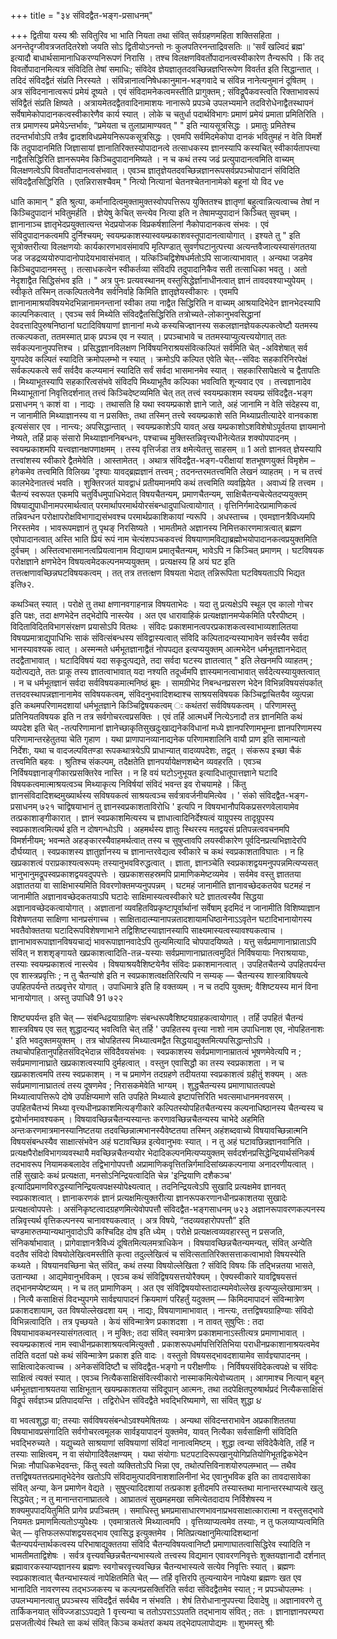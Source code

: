 +++
title = "३४ संविदद्वैत-भङ्ग-प्रसाधनम्"

+++
द्वितीया यस्य श्रीः सवितुरिव भा भाति नियता तथा संवित् सर्वग्रहणमहिता शक्तिसहिता । अनन्तेदृग्जीवत्रजतदितरेशो जयति सोऽ द्वितीयोऽनन्तो नः कुलपतिरनन्ताद्रिवसतिः ॥ 
'सर्वं खल्विदं ब्रह्म' इत्यादौ बाधार्थसामानाधिकरण्यनिरूपणं निरासि । तश्च विलक्षणविवर्तोपादानत्वस्वीकारेण तैन्यरूपि । किं तद् विवर्तोपादानमित्यत्र संविदिति तेषां समाधिः; संविदेव ज्ञेयज्ञातृतदवच्छिन्नज्ञप्तिरूपेण विवर्तत इति सिद्धान्तात् । तदिदं संविदद्वैतं संप्रति निरस्यते । संविन्नानात्वनिषेधकानुमान-भङ्गवादे च संविन्न नानेत्यनुमानं दूषितम् । अत्र संविदनानात्वरूपं प्रमेयं दूष्यते । एवं संविदामनेकत्वमस्तीति प्रागुक्तम् ; संविद्रूपैकवस्त्वति रिक्ताभावरूपं संविद्वैतं संप्रति क्षिष्यते । अत्रायमेतदद्वैतवादिनामाशयः नानारूपे प्रपञ्चे उपलभ्यमाने तदविरोधेनाद्वैतस्थापनं सर्वेषामेकोपादानकत्वस्वीकारेणैव कार्य स्यात् । लोके च चतुर्धा पदार्थविभागः प्रमाणं प्रमेयं प्रमाता प्रमितिरिति । तत्र प्रमाणस्य प्रमेयेऽन्तर्भावः, “प्रमेयता च तुलाप्रामाण्यवत् " " इति न्यायसूत्रसिद्धः । प्रमातुः प्रमितेश्च तदन्तर्भावोऽपि तत्रैव द्वादशविधप्रमेयनिरूपकसूत्रसिद्धः । एवमपि सर्वमिदमेकोपा दानकं भवितुमहं न वेति विमर्शे किं तदुपादानमिति जिज्ञासायां ज्ञानातिरिक्तस्योपादानत्वे तत्साधकस्य ज्ञानस्यापि कस्यचित् स्वीकार्यतापत्त्या नाद्वैतसिद्धिरिति ज्ञानरूपमेव किञ्चिदुपादानमिष्यते । न च कथं तस्य जढं प्रत्युपादानत्वमिति वाच्यम् विलक्षणत्वेऽपि विवर्तोपादानत्वसंभवात् । एवञ्च ज्ञातृज्ञेयतदवच्छिन्नज्ञानरूपसर्वप्रपञ्चोपादानं संविदिति संविदद्वैतसिद्धिरिति । एतन्निरासश्चैवम् " नित्यो नित्यानां चेतनश्चेतनानामेको बहूनां यो विद
ve 

धाति कामान् " इति श्रुत्या, कर्मानादित्वमुक्तामुक्तस्वोपपत्तिरूप युक्तितश्च ज्ञातृणां बहुत्वान्नित्यत्वाच्च तेषां न किञ्चिदुपादानं भवितुमर्हति । ज्ञेयेषु केचित् सन्त्येव नित्या इति न तेषामप्युपादानं किञ्चित् सुवचम् । ज्ञानानाञ्च ज्ञातृभेदप्रयुक्तात्यन्त भेदप्रयोजक विप्रकर्षशालिनां नैकोपादानकत्व संभवः । एवं संविदुपादानकत्वमपि दुर्निश्चयम्; स्वयम्प्रकाशस्यास्वयम्प्रकाशवस्तूपादानत्वायोगात् । इश्यते तु " इति सूत्रोक्तरीत्या विलक्षणयोः कार्यकारणभावसंमावपि मृत्पिण्डात् सुवर्णघटानुत्पत्त्या अत्यन्तवैजात्यस्यासंगततया जड जडद्रव्ययोरुपादानोपादेयभावासंभवात् । यत्किञ्चिद्विशेषधर्मतोऽपि साजात्याभावात् । अन्यथा जडमेव किञ्चिदुपादानमस्तु । तत्साधकत्वेन स्वीकर्तव्या संविदपि तदुपादानिकैव सती तत्साधिका भवतु । अतो नेदृशाद्वैत सिद्धिसंभव इति । 
" 
अत्र पुनः प्रत्यवस्थानम् वस्तुसिद्धेर्ज्ञानाधीनत्वात् ज्ञानं तावदवश्याभ्युपेयम् । स्वीकृते तस्मिन् तत्कल्पितत्वेनैव सर्वनिर्वाहे किमिति ज्ञातृज्ञेयस्वीकारः । एवमपि ज्ञानानामाश्रयविषयभेदभिन्नानामनन्तानां स्वीका
तया नाद्वैत सिद्धिरिति न वाच्यम् आश्रयादिभेदेन ज्ञानभेदस्यापि काल्पनिकत्वात् । एवञ्च सर्व मिथ्येति संविदद्वैतसिद्धिरिति तत्रोच्यते-लोकानुभवसिद्धानां देवदत्तादिपुरुषनिष्ठानां घटादिविषयाणां ज्ञानानां मध्ये कस्यचिज्ज्ञानस्य सकलज्ञानज्ञेयकल्पकत्वेष्टौ यतमस्य तत्कल्पकता, ततमस्मात् प्राक् प्रपञ्च एव न स्यात् । प्रपञ्चाभावे च ततमस्याप्युत्यत्त्ययोगात् ततः सर्वकल्पनानुपपत्तिश्च । प्रसिद्धज्ञानविलक्षण निर्विषयनिराश्रयसंवित्कल्पितं सर्वमिति चेत् -अविशेषात् सर्व युगपदेव कल्पितं स्यादिति क्रमोपलम्भो न स्यात् । क्रमोऽपि कल्पित एवेति चेत्--संविदः सहकारिनिरपेक्षं सर्वकल्पकत्वे सर्वं सर्वदैव कल्प्यमानं स्यादिति सर्वं सर्वदा भासमानमेव स्यात् । सहकारिसापेक्षत्वे च द्वैतापतिः । मिथ्याभूतस्यापि सहकारित्वसंभवे संविदपि मिथ्याभूतैव कल्पिका भवत्विति शून्यवाद एव । तत्त्वज्ञानादेव मिथ्याभूतानां निवृत्तिदर्शनात् तत्त्वं किञ्चिदेष्टव्यमिति चेत् तत् तत्त्वं स्वयम्प्रकाशम स्वयम्प्र
संविदद्वैत-भङ्ग प्रसाधनम् 
૧ 
काशं वा । नाद्यः । तथासति हि यथा स्वयम्प्रकाशे ज्ञाने जाते, अहं जानामि न वेति संदेहस्य वा, न जानामीति मिथ्याज्ञानस्य वा न प्रसक्तिः, तथा तस्मिन् तत्त्वे स्वयम्प्रकाशे सति मिथ्याप्रतीत्यादेरे वानवकाश इत्यसंसार एव । नान्त्यः; अपसिद्धान्तात् । स्वयम्प्रकाशेऽपि यावत् अख यम्प्रकाशोऽशविशेषोऽपूर्वतया ज्ञायमानो नेष्यते, तर्हि प्राक् संसारो मिथ्याज्ञाननिबन्धनः, पश्चाच्च मुक्तिस्तन्निवृत्त्यधीनेत्येतन्न शक्योपपादनम् । 
स्वयम्प्रकाशमपि यत्त्वज्ञानक्षपणाक्षमम् । 
तस्य वृत्तिर्जडा तत्र क्षमेत्येतत्तु साहसम् ॥ 
1 
अतो ज्ञानवत् ज्ञेयस्यापि तत्त्वांशस्य स्वीकारे द्वैतमेवेति । आस्तामेतत् । अथात्र संविदद्वैत-भङ्ग-परीक्षायां शतभूषणयुक्तं विमृशेम – हगेकमेव तत्त्वमिति विलिख्य 'दृश्याः यावद्ब्रह्मज्ञानं तत्त्वम् ; तदनन्तरमतत्त्वमिति लेखनं व्याहतम् । न च तत्त्वं कालभेदेनातत्त्वं भवति । शुक्तिरजतं यावद्वाधं प्रतीयमानमपि कथं तत्त्वमिति व्यवह्नियेत । अवाध्यं हि तत्त्वम । चैतन्यं स्वरूपत एकमपि चतुर्विधमुपाधिभेदात् विषयचैतन्यम्, प्रमाणचैतन्यम्, साक्षिचैतन्यचेत्येतदप्ययुक्तम् विषयाद्युपाधीनामपरमार्थत्वात् परमार्थापरमार्थयोरसंबन्धादुपाधित्वायोगात् । वृत्तिनिर्गमादेरप्रामाणिकत्वं तन्निवन्धन परोक्षापरोक्षविभागाद्यसंभवश्च परमार्थप्रकाशिकायां न्यरूपि । अधस्ताच्च । एवमज्ञानत्रैविध्यमपि निरस्तमेव । भावरूपमज्ञानं तु पृथङ् निरसिष्यते । भामतीमते अज्ञानस्य निमित्तकारणमात्रत्वात् ब्रह्मण एवोपादानत्वात् अस्ति भाति प्रियं रूपं नाम चेत्यंशपञ्चकवत्त्वं विषयाणामविद्याब्रह्मोभयोपादानकत्वप्रयुक्तमिति दुर्वचम् । अस्तित्वभासमानत्वप्रियत्वानाम विद्यायाम
प्रमातृचैतन्यम्, 
भावेऽपि न किञ्चित् प्रमाणम् । घटविषयक परोक्षज्ञाने क्षणभेदेन विषयत्वमेदकल्पनमप्ययुक्तम् । प्रत्यक्षस्य हि अयं घट इति तत्तत्क्षणावच्छिन्नघटविषयकत्वम् । तत् तत्र तत्तत्क्षण विषयता भेदात् तन्निरूपिता घटविषयताऽपि भिद्यत इति७२. 

कथञ्चित् स्यात् । परोक्षे तु तथा क्षणानवगाहनान्न विषयताभेदः । यदा तु प्रत्यक्षेऽपि स्थूल एव कालो गोचर इति पक्षः, तदा क्षणभेदेन तद्भेदोपि नास्त्येव । अत एव धारावाहिकं प्रत्यक्षज्ञानमप्येकमिति परैरपीष्टम् । विदिताविदितविभागसंरक्षण प्रयासोऽपि वितथः । संविदः प्रकाशमानत्वपरप्रकाशकत्वस्वाभाव्यशालितया विषयप्रमात्राद्युपाधिभिः साकं संवित्संबन्धस्य संविद्वास्यत्वात् संविदि कल्पितादन्यस्याभावेन सर्वस्यैव सर्वदा भानस्यावश्यक त्वात् । अस्मन्मते धर्मभूतज्ञानाद्वैतं नोपपद्यत इत्यप्ययुक्तम् आत्मभेदेन धर्मभूतज्ञानभेदात् तदद्वैताभावात् । घटादिविषयं यदा सकृदुत्पद्यते, तदा सर्वदा घटस्य ज्ञातत्वात् " इति लेखनमपि व्याहतम् ; यदोत्पद्यते, ततः प्राकू तस्य ज्ञातत्वाभावात् यदा नश्यति तदूर्ध्वमपि ज्ञास्यमानत्वाभावात् सर्वदेत्यस्यायुक्तत्वात् । न च धर्मभूतज्ञानं सर्वदा सर्वविषयकमात्मनिष्ठं ब्रूमः । सामग्रीभेद निबन्धनप्रसरण भेदेन विभिन्नविषयसंपर्कात् तत्तदवस्थापन्नज्ञानानामेव सविषयकत्वम्, संविदनुभवादिशब्दाश्च साश्रयसविषयक किञ्चिद्वाचितयैव व्युत्पन्ना इति कथमपरिणामदशायां धर्मभूतज्ञाने किञ्चिद्विषयकत्वम् ः कथंतरां सर्वविषयकत्वम् । परिणामस्तु प्रतिनियतविषयक इति न तत्र सर्वगोचरत्वप्रसक्तिः । 
एवं तर्हि आत्मधर्मे नित्येऽनादौ तत्र ज्ञानमिति कथं व्यपदेश इति चेत् -तत्परिणामानां ज्ञानेच्छाकृतिसुखदुःखाद्यनेकविधानां मध्ये ज्ञानपरिणामभूम्ना ज्ञानपरिणामस्य परिणामान्तरहेतुतया चेति गृहाण । यथा प्राणापानव्यानाद्यनेक परिणामशालिनि वायौ प्राण इति सामान्यतो निर्देशः, यथा च वादजल्पवितण्डा रूपकथात्रयेऽपि प्राधान्यात् वादव्यपदेशः, तद्वत् । संकरूप इच्छा चैकं तत्त्वमिति बहवः । श्रुतिश्च संकल्पम्, तदैक्षतेति ज्ञानपर्यायेक्षणशब्देन व्यवहरति । एवञ्च निर्विषयज्ञानाङ्गीकारप्रसक्तिरेव नास्ति । न हि वयं घटोऽनुभूयत इत्यादिधातूपात्तज्ञाने घटादि विषयकत्वमात्माश्रयत्वञ्च मिथ्याकृत्य निविर्षयां संविदं भवन्त इव रोचयामहे । किंतु ज्ञानसंविदादिशब्दमुख्यार्थस्य सविषयकत्वं साश्रयत्वञ्च सर्वत्रावर्जनीयमित्येव । ' संको
संविदद्वैत-भङ्ग-प्रसाधनम् 
७२१ 
चाद्विषयाभानं तु ज्ञानस्वप्रकाशताविरोधि ' इत्यपि न विषयभानौपयिकप्रसरणवेलायामेव तत्प्रकाशाङ्गीकारात् । ज्ञानं स्वप्रकाशमित्यस्य च ज्ञाधात्वादिनिर्देश्यत्वं याग्रूपस्य तादृग्रूपस्य स्वप्रकाशत्वमित्यर्थ इति न दोषगन्धोऽपि । 
अहमर्थस्य ज्ञातुः स्थिरस्य मतद्वयसं प्रतिपन्नत्ववचनमपि विमर्शनीयम्; भवन्मते अहङ्कारस्यैवाहमर्थत्वात् तस्य च सुषुप्तावपि लयस्वीकारेण पूर्वदिनप्रत्यभिज्ञादेरपि दौर्घय्यात् । स्वप्रकाशस्य ज्ञातुर्ज्ञानस्य च ज्ञानान्तरवेद्यत्व स्वीकारे च कथं स्वप्रकाशताविघातः । न हि खप्रकाशत्वं पराप्रकाश्यत्वरूपम्ः तस्यानुभवविरुद्धत्वात् । ज्ञाता, ज्ञानञ्चेति स्वप्रकाशद्वयमनुपपन्नमित्यप्यसत् भानुभानुमद्रूपस्वप्रकाशद्वयवदुपपत्तेः । खप्रकाशसहस्रमपि प्रामाणिकमेष्टव्यमेव । सर्वमेव वस्तु ज्ञाततया अज्ञाततया वा साक्षिभास्यमिति विवरणोक्तमप्यनुपपन्नम् । घटमहं जानामीति ज्ञानावच्छेदकतयेव घटमहं न जानामीति अज्ञानावच्छेदकतयाऽपि घटादेः साक्षिमास्यत्वस्वीकारे घटे ज्ञातत्वस्यैव सिद्धया अज्ञानावच्छेदकत्वायोगात् । अज्ञातानां व्यवहितविप्रकृष्टापूर्वार्थानां सर्वेषाम् इदमिदं न जानामीति विशिष्याज्ञान विशेषणतया साक्षिणा भानप्रसंगाच्च । साक्षितादात्म्यानापन्नतादशायामधिष्ठानेनाऽऽवृतेन घटादिभानायोगस्य भवतैवोक्ततया घटादिरूपविशेषणाभाने तद्विशिष्टस्याज्ञानस्यापि साक्ष्यमास्यत्वस्यावश्यकत्वाच । ज्ञानाभावरूपाज्ञानविषयचाद्यं भावरूपाज्ञानवादेऽपि तुल्यमित्यादि चोपपादयिष्यते । यत्तु सर्वप्रमाणानाघ्राताऽपि संवित् न शशशृङ्गायते खप्रकाशत्वादिति-तन्न-यस्याः सर्वप्रमाणानाघ्रातत्वमुदितं निर्विषयायाः निराश्रयायाः, तस्याः स्वयम्प्रकाशत्वं नास्त्येव । विषयाश्रयवैशिष्टयेनैव संविदः प्रकाशमानत्वात् । उपहितचैतन्ये उपहितपर्यन्त एव शास्त्रप्रवृत्तिः ; न तु चैतन्यांशे इति न स्वप्रकाशत्वक्षतिरित्यपि न सम्यक् — चैतन्यस्य शास्त्राविषयत्वे उपहितपर्यन्ते तत्प्रवृत्तेर योगात् । उपाधिमात्रे इति हि वक्तव्यम् । न च तदपि युक्तम्; वैशिष्टयस्य मानं विना भानायोगात् । अस्तु उपाधिवै
91 
७२२ 

शिष्ट्यपर्यन्त इति चेत् — संबन्धिद्रयाग्राहिणः संबन्धरूपवैशिष्टयग्राहकत्वायोगात् । तर्हि उपहितं चैतन्यं शास्त्रविषय एव सत् शुद्धादन्यद् भवत्विति चेत् तर्हि ' उपहितस्य वृत्त्या नाशो नाम उपाधिनाश एव, नोपहितनाशः ' इति भवदुक्तमयुक्तम् । तत्र चोपहितस्य मिथ्यात्वमद्वैत सिद्धयाद्युक्तमित्यपसिद्धान्तोऽपि । तथाचोपहितानुपहितसंविद्भेदान्न संविदैवयसंभवः । स्वप्रकाशस्य सर्वप्रमाणानाम्रातत्वं भूषणमेवेत्यपि न ; सर्वप्रमाणानाघ्राते खप्रकाशत्वस्यापि दुर्महत्वात् । वस्तुन एवासिद्धौ का तस्य स्वप्रकाशता । न च खप्रकाशत्वमपि तस्य स्वप्रकाशम् । न च प्रमाणेन तदग्रहणे तदीयतया स्वप्रकाशत्वं ग्रहीतुं शक्यम् । अतः सर्वप्रमाणानाघ्रातत्वं तस्य दूषणमेव ; निरासकमेवेति 
भाग्यम् । 
शुद्धचैतन्यस्य प्रमाणाघातत्वपक्षे मिथ्यात्वापत्तिरूपे दोषे उपक्षिप्यमाणे सति उपहिते मिथ्यात्वे इष्टापत्तिरिति भवत्समाधानमनवसरम् । उपहितचैतभ्यं मिथ्या वृत्त्यधीनप्रकाशमित्यङ्गीकारे कल्पितस्योपहितचैतन्यस्य कल्पनाधिष्ठानस्य चैतन्यस्य च द्वयोर्भानमावश्यकम् । विषयावच्छिन्नचैतन्यस्यान्तः करणावच्छिन्नचैतन्यस्य चाभेदे अहमिति अन्तःकरणमात्रमानस्यानिष्टतया तदवच्छिन्नात्मभानस्यैवेष्टतया तस्मिन् अहंशब्दवाच्ये विषयावच्छिन्नात्मनि विषयसंबन्धस्यैव साक्षात्संभवेन अहं घटावच्छिन्न इत्येवानुभवः स्यात् । न तु अहं घटावछिन्नज्ञानवानिति । प्रत्यक्षपैरोक्षविभागव्यवस्थायै मवच्छिन्नचैतन्ययोर भेदादिकल्पनमित्यप्ययुक्तम् सर्वदर्शनप्रसिद्धेन्द्रियार्थसंनिकर्ष तदभावरूप नियामकबलादेव तद्विभागोपपत्तौ अप्रामाणिकवृत्तितन्निर्गमादिसांख्यकल्पनाया अनादरणीयत्वात् । तर्हि सुखादेः कथं प्रत्यक्षता, मनसोऽनिन्द्रियत्वादिति चेन्न 'इन्द्रियाणि दशैकञ्च' इत्यादिप्रमाणविरुद्धस्यानिन्द्रियत्वपक्षस्योपेक्ष्यत्वात् । तदनिन्द्रियत्वेऽपि सुखादि प्रत्यक्षमेव ज्ञानवत् स्वप्रकाशत्वात् । ज्ञानाकरणकं ज्ञानं प्रत्यक्षमित्युक्तरीत्या ज्ञानरूपकरणानधीनप्रकाशतया सुखादेः प्रत्यक्षत्वोपपत्तेः । असंनिकृष्टत्वादग्रहणमित्येवोपपत्तौ 
संविदद्वैत-भङ्गसाधनम् 
७२३ 
अज्ञानरूपावरणकल्पनस्य तन्निवृत्त्यर्थ वृत्तिकल्पनस्य चानावश्यकत्वात् । अत्र विषये, “तदव्यवहारोपपत्तौ” इति चण्डमारुतम्यान्यथानुवादोऽपि कश्चिदिह दोष इति ध्येम् । परोक्षे प्रत्यक्षत्वव्यवहारस्तु न प्रसजति, संनिकर्षाभावात् । प्रागेवाज्ञानत्रैविध्यं दूषितमित्यलमत्राधिकेन । 
विषयावच्छिन्नचैतन्यमन्यत्, संवित् अन्येति वदतैव संविदो विषयोलेखित्वमस्तीति कृत्वा तदुल्लेखित्वं च संवित्सतातिरिक्तसत्ताकत्वाभावो विषयस्येति कथ्यते । विषयानवच्छिना चेत् संवित्, कथं तस्या विषयोल्लेखिता ? संविदि विषयः किं तद्भिन्नतया भासते, उतान्यथा । आद्यमेवानुभविकम् । एवञ्च कथं संविद्विषयसत्तयोरैक्यम् । ऐक्यस्वीकारे यावद्विषयसत्तं तद्भानमप्येष्टव्यम् । न च तत् प्रामाणिकम् । अत एव संविद्विषययोस्तादात्म्यमेवोल्लेख इत्यप्युल्लेखामात्रम् । 
। 
नित्यै कसाक्षिसं विदभ्युपगमे सार्वज्ञ्यापादनं क्रियमाणं परिहर्तुं यदुक्तम् — किमिदमापादनं संविन्मात्रेण प्रकाशदशायाम्, उत विषयोल्लेखदशा यम् । नाद्यः, विषयाणामाभावात् । नान्त्यः, तत्तद्विषयग्राहिण्याः संविदो विभिन्नत्वादिति । तत्र पृच्छयते । केयं संविन्मात्रेण प्रकाशदशा । न तावत् सुषुप्तिः : तदा विषयाभावकथनस्यासंगतत्वात् । न मुक्तिः; तदा संवित् स्वमात्रेण प्रकाशमानाऽस्तीत्यत्र प्रमाणाभावात् । स्वयम्प्रकाशत्वं नाम स्वाधीनप्रकाशाश्रयत्वमित्युक्तौ . प्रकाशरूपधर्मापत्तिरितिभिया पराधीनप्रकाशानाश्रयत्वमेव तदिति वदतां पक्षे कथं संविन्मात्रेण प्रकाश इति वादः । वस्तुतो विषयसद्भावदशायामेव सार्वज्ञ्यापादनम् । साक्षित्वादेकत्वाच्च । अनेकसंविदिष्टौ च संविदद्वैत-भङ्गो न परीक्षणीयः । निर्विषयसंविदेकत्वपक्षे च संविदः साक्षित्वं त्यक्तं स्यात् । एवञ्च नित्यैकसाक्षिसंवित्स्वीकारो नास्माकमित्येवोच्यताम् । आगमाश्च नित्यान् बहून् धर्मभूतज्ञानाश्रयतया साक्षिभूतान् खयम्प्रकाशतया संविदूपान् आत्मनः, तथा तदपेक्षितपुरुषार्थप्रदं नित्यैकसाक्षिसं विद्रूपं सर्वज्ञञ्च प्रतिपादयन्ति । तद्विरोधेन संविदद्वैते भवद्भिरिष्यमाणे, सा संवित् शुद्धा 
૪ 

वा भवत्वशुद्धा वा; तस्याः सर्वविषयसंबन्धोऽवश्यमेषितव्यः । अन्यथा संविदन्तराभावेन अप्रकाशिततया विषयाभावप्रसंगादिति सर्वगोचरत्वमूलक सार्वइयापादनं युक्तमेव, यावत् नित्यैका सर्वसाक्षिणी संविदिति भवद्भिरुच्यते । 
यद्युच्यते साश्रयाणां सविषयाणां संविदां नानात्वमिष्टम् । शुद्धा त्वन्या संविदेकैवेति, तर्हि न तस्याः साक्षित्वम्, न वा संयोगादिवैलक्षण्यम् । यथा संयोगाः घटपटादिरूपखानुयोगिप्रतियोगिभूतद्विकभेदेन भिन्नाः नौपाधिकभेदवन्तः, किंतु स्वतो व्यक्तितोऽपि भिन्ना एव, तथोत्पत्तिविनाशयोरुपलम्भात् — तथैव तत्तद्विषयतत्तत्प्रमातृभेदेनेव खतोऽपि संविदामुत्पादविनाशशालिनीनां भेद एवानुभविक इति का तावदासावेका संवित् अन्या, 
केन प्रमाणेन वेद्यते । सुषुप्त्यादिदशायां तत्प्रकाश इतीदमपि तस्यास्तथा मानान्तरस्थाप्यत्वे खलु सिद्धयेत् ; न तु मानान्तरानाघ्रातत्वे । आघ्रातत्वं सुखमहमखा समित्येतदादाय निर्विशेषस्य न शक्यमुपपादयितुमिति प्रागेव प्रपञ्चितम् । समाधिस्तु भ्रमप्रमासाधारणभावनाप्रभवसाक्षात्कारात्मा न वस्तुसद्भावे नियमतः प्रमाणमित्यतोऽप्युपेक्ष्यः । एवमात्रातत्वे मिथ्यात्वमपि । वृत्तिव्याप्यत्वमेव तस्याः, न तु फलव्याप्यत्वमिति चेत् — वृत्तिफलरूपांशद्वयसद्भाव एवासिद्ध इत्युक्तमेव । मितिप्रत्यक्षानुमित्यादिशब्दानां चैतन्यपर्यन्तार्थकत्वस्य परिभाषाद्युक्ततया संविदि चैतन्यविषयत्वानिष्टौ प्रमाणाघातत्वासिद्धिरेव स्यादिति न भामतीमताद्विशेषः । सर्वत्र वृत्त्यवच्छिन्नचैतन्यभास्यत्वे तत्त्वस्य विद्यमान एवावरणनिवृत्तेः शुक्तयज्ञानादौ दर्शनात् ब्रह्मावारकस्याप्यज्ञानस्य ब्रह्मणः स्वगोचरवृत्त्यवच्छिन्न चैतन्यभास्यत्वे सत्येव निवृत्तिः स्यात् । ब्रह्मणः स्वप्रकाशत्वात् चैतन्यभास्यत्वं नापेक्षितमिति चेत् — तर्हि वृत्तिरपि तुल्यन्यायेन नापेक्ष्या ब्रह्मणः खत एव भानादिति नावरणस्य तद्भञ्जकस्य च कल्पनप्रसक्तिरिति सर्वदा संविदद्वैतमेव स्यात् ; न प्रपञ्चोपलम्भः । उपलभ्यमानत्वातु प्रपञ्चस्य संविदद्वैतं सर्वथैव न संभवति । शेषं तिरोधानानुपपत्त्या दिवादेषु ॥ 
अज्ञानावरणे तु तार्किकनयात् संविज्जडाऽऽपद्यते 
1 
वृत्त्यन्या च ततोऽपराऽऽपतति तद्भानाय संवित् ; ततः । ज्ञानाज्ञानपरम्परा प्रसजतीत्येवं स्थिते सा कथं 
संवित् किञ्च कथंतरां कथय तद्भेदापलापोद्यमः ॥ 
शुभमस्तु 
श्रीः